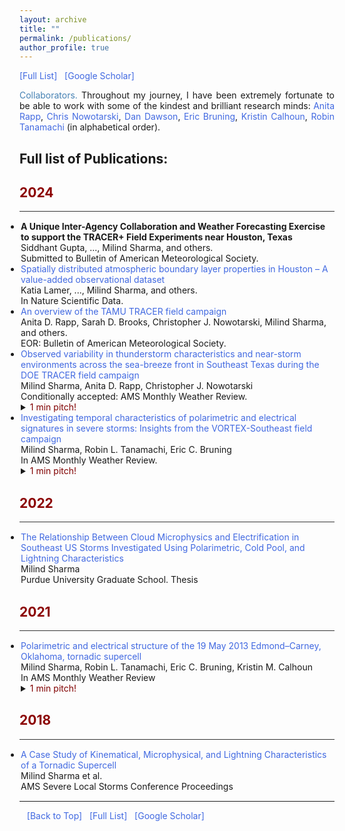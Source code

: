 ```yaml
---
layout: archive
title: ""
permalink: /publications/
author_profile: true
---
```


<html>
<head>
<meta name="viewport" content="width=device-width, initial-scale=1">  
<style>
a:link {
  color: RoyalBlue;
  background-color: transparent;
  text-decoration: none;
}

a:visited {
  color: Purple;
  background-color: transparent;
  text-decoration: none;
}

a:hover {
  color: RoyalBlue;
  background-color: transparent;
  text-decoration: underline;
}

a:active {
  color: DarkRed;
  background-color: transparent;
  text-decoration: underline;
}
  
.collapsible {
  background-color: #777;
  color: white;
  cursor: pointer;
  padding: 18px;
  width: 100%;
  border: none;
  text-align: left;
  outline: none;
  font-size: 15px;
}

.active, .collapsible:hover {
  background-color: #555;
}

.content {
  padding: 0 18px;
  display: none;
  overflow: hidden;
  background-color: #f1f1f1;
}
</style>  
</head>  
  
<body>
<a href="https://gewitterblitz.github.io/publications#full_publications" target="_blank">[Full List]</a> &nbsp;
<a href="https://scholar.google.com/citations?user=NE2_6aoAAAAJ&hl=en" target="_blank">[Google Scholar]</a>

<!--  
<p>Test:</p>
<button type="button" class="collapsible">Open Collapsible</button>
<div class="content">
  <p>Lorem ipsum dolor sit amet, consectetur adipisicing elit, sed do eiusmod tempor incididunt ut labore et dolore magna aliqua. Ut enim ad minim veniam, quis nostrud exercitation ullamco laboris nisi ut aliquip ex ea commodo consequat.</p>
</div>
-->  
<!-- <hr style="color:black;">  -->
<p align="justify" vspace = "0px" width="160px"><font color="SteelBlue">Collaborators.</font> Throughout my journey, I have been extremely fortunate to be able to work with some of the kindest and brilliant research minds:
   <a href="https://atmo.tamu.edu/people/profiles/faculty/rappanita.html" target="_blank">Anita Rapp</a>,
   <a href="http://people.tamu.edu/~cjnowotarski/" target="_blank">Chris Nowotarski</a>,
   <a href="https://stormlab.eaps.purdue.edu/?_ga=2.231961055.1131875816.1575998997-455793247.1570629607" target="_blank">Dan Dawson</a>,
   <a href="http://www.atmo.ttu.edu/bruning/" target="_blank">Eric Bruning</a>,
   <a href="https://scholar.google.com/citations?user=SwNjfgUAAAAJ&hl=en&oi=ao" target="_blank">Kristin Calhoun</a>,
   <a href="https://www.eaps.purdue.edu/people/profile/rtanama.html" target="_blank">Robin Tanamachi</a> (in alphabetical order).
</p> 
  
  
<h2 style="color:SteelBlue;" vspace="-60px;"><a id="full_publications">Full list of Publications:</a></h2>
  
<h2 style="color:DarkRed;">2024</h2>  
<hr style="height:1px;border:none;color:#333;background-color:#333;" /> 
  
<ul style="margin:1;padding:1">

  <li>  <b>A Unique Inter-Agency Collaboration and Weather Forecasting Exercise to support the TRACER+ Field Experiments near Houston, Texas</b>
  <br>  Siddhant Gupta, ..., Milind Sharma, and others.
  <br>  Submitted to Bulletin of American Meteorological Society.</li>

  <li>  <a href="https://www.nature.com/articles/s41597-024-03477-9" target="_blank"> Spatially distributed atmospheric boundary layer properties in Houston – A value-added observational dataset</a>
  <br>  Katia Lamer, ..., Milind Sharma, and others.
  <br>  In Nature Scientific Data.</li>

  <li>  <a href="https://journals.ametsoc.org/view/journals/bams/aop/BAMS-D-23-0218.1/BAMS-D-23-0218.1.xml" target="_blank"> An overview of the TAMU TRACER field campaign</a>
  <br>  Anita D. Rapp, Sarah D. Brooks, Christopher J. Nowotarski, Milind Sharma, and others.
  <br>  EOR: Bulletin of American Meteorological Society.</li>

  <li>  <a href="../files/TRACER_obs_analysis_submitted_version.pdf" target="_blank"> Observed variability in thunderstorm characteristics and near-storm environments across the sea-breeze front in Southeast Texas during the DOE TRACER field campaign</a> 
  <br>  Milind Sharma, Anita D. Rapp, Christopher J. Nowotarski 
  <br>  Conditionally accepted: AMS Monthly Weather Review.</li>
  <details>
  <summary><span style="color:Maroon;"> 1 min pitch!</span></summary>
  <span class="abstract-text" style="font-size:.90em; color:Maroon; text-align: justify">
    Convection associated with the inland propagation of the SBF typically peaked between 1400 and 1500 LT. Over 70% of the total tracked cells between 1100 and 1900 LT had a lifetime of 45 minutes or less. Specifically, shallow cells had a median lifetime of 24 minutes, while transitioning cells had a median lifetime of 49 minutes. Cells initiating between 1000 and 1200 LT demonstrated the maximum cell area and 20-dBZ echo-top height. Two major CI hotspots were observed: one located directly to the east of downtown Houston (and the AMF1 site) and the other southwest of Houston (directly above the ANC site).
    <br><br>
    The composite environmental profile for the TAMU site was found to be the driest in the upper boundary layer and lower free troposphere (950-700 hPa layer) in the early afternoon (maritime air mass) and mid-levels (600-400 hPa layer) in the late afternoon (continental air mass), respectively. Additionally, a drier boundary layer in the late afternoon led to lower ML CAPE in the continental air mass.
    <br><br>
    The composite reflectivity of shallow and transitioning clouds followed a consistent temporal trend across air masses. Shallow clouds experienced the largest difference in mean composite reflectivity, with cells initiating close to SBF having the highest reflectivity values (41-44 dBZ), followed by maritime (36-40 dBZ) and continental (30-35 dBZ) cells. The distinction was less clear for transitioning cells, but still followed a similar pattern. The time series of mean composite 20-dBZ echo-top height exhibited significant overlap across air masses for both shallow and transitioning clouds.
    <br><br>
    Composite reflectivity of transitioning cells from CSAPR2 vertical profiles was found to be slightly larger than that from NEXRAD. Additionally, maritime cells in CSAPR2 data were qualitatively weaker, when comparing the reflectivity and differential reflectivity profiles.
    <br><br>
    Five environmental variables exhibited statistically significant differences in mean values between maritime and continental environments associated with transitioning cells. These variables include ML ECAPE, ML LCL, ML LFC, diluted EL, and PBL depth. Among shallow cells, TPW was the sole environmental variable with a significant difference between maritime and continental air masses.</span>
  </details>
  
  
  <li> <a href="https://journals.ametsoc.org/view/journals/mwre/152/7/MWR-D-23-0144.1.xml" target="_blank"> Investigating temporal characteristics of polarimetric and electrical signatures in severe storms: Insights from the VORTEX-Southeast field campaign</a>
    <br>  Milind Sharma, Robin L. Tanamachi, Eric C. Bruning
    <br>  In AMS Monthly Weather Review.</li>
    <details>
    <summary><span style="color:Maroon;"> 1 min pitch!</span></summary>
    <span class="abstract-text" style="font-size:.90em; color:Maroon; text-align: justify"> 
      In all three cases, K<sub>DP</sub> column volume outperformed Z<sub>DR</sub> column volume as a predictor of total lightning flash rate. The contrast with findings from an isolated tornadic supercell over the Great Plains, where a stronger correlation was observed between the Z<sub>DR</sub> column volume and flash rate, highlights the significance of the current study.
      <br><br>
      The early stages of storm life cycle, marked by more steady updrafts, showed a monotonic increase in the Z<sub>DR</sub> column volume and total flash rate. However, as the updrafts transitioned to a non-steady state later on, they became less effective at vertical size sorting and recirculation of supercooled cloud condensate. This led to reduced correlation between the Z<sub>DR</sub> column volume and total flash rate.
      <br><br>
      The stronger correlation between the K<sub>DP</sub> column volume and total flash rate suggests a higher contribution of partially melted ice and/or wet/mixed-phase hydrometeors in storm electrification. The relatively shallow warm cloud depth of these storms, compared to the EC storm in Oklahoma, likely increased the influence of cold cloud processes on ice and graupel growth, thereby modulating total flash rates.
      <br><br>
      The peak CG and total flash rates in the tornadic and nontornadic supercells were observed to coincide with the descent of precipitation shafts that transported melting graupel or hail to the surface. Furthermore, there was a notable increase in the bi-level VHF source density during these periods, indicating a direct role of charge advection in the creation of electric potential wells that facilitate the propagation of lightning discharges.</span>
  </details>
</ul>
                          
  
<h2 style="color:DarkRed;">2022</h2>  
<hr style="height:1px;border:none;color:#333;background-color:#333;" /> 
  
<ul style="margin:1;padding:1">
  
  <li>  <a href="https://doi.org/10.25394/PGS.20392422.v1" target="_blank"> The Relationship Between Cloud Microphysics and Electrification in Southeast US Storms Investigated Using Polarimetric, Cold Pool, and Lightning Characteristics</a>
  <br>  Milind Sharma
  <br>  Purdue University Graduate School. Thesis</li>                     
</ul>

<h2 style="color:DarkRed;">2021</h2>  
<hr style="height:1px;border:none;color:#333;background-color:#333;" /> 
  
<ul style="margin:1;padding:1">
  <li>  <a href="https://journals.ametsoc.org/view/journals/mwre/149/7/MWR-D-20-0280.1.xml" target="_blank"> Polarimetric and electrical structure of the 19 May 2013 Edmond–Carney, Oklahoma, tornadic supercell</a>
  <br>  Milind Sharma, Robin L. Tanamachi, Eric C. Bruning, Kristin M. Calhoun
  <br>  In AMS Monthly Weather Review</li>
  <details>
  <summary><span style="color:Maroon;"> 1 min pitch!</span></summary>
  <span class="abstract-text" style="font-size:.90em; color:Maroon; text-align: justify"> 
    The Edmond–Carney storm maintained an inverted polarity charge structure in its mature phase, during which it also produced at least two tornadoes.
    <br><br>
    The Z<sub>DR</sub> columns attained maximum heights of up to 4 km and above around the same time as the lightning jumps. Deeper Z<sub>DR</sub> columns around this time also resulted in larger volumes extending at least 3 km (up to −20°C) above the melting level thereby validating the utility of Z<sub>DR</sub> columns as a proxy for mixed-phase updrafts. 
    <br><br>
    Flashes occurring within Z<sub>DR</sub> column region were found to be 5 times more frequent and ~O(10) smaller than the flashes occurring outside. Both these results were statistically significant at 95% confidence level.
    <br><br>
    We showed that the highest flash rates were accompanied by deeper and wider updrafts early in the storm lifetime. Lower correlation between Z<sub>DR</sub> column volume and total flash rate between 2130 and 2230 UTC was likely because of limited penetration of Z<sub>DR</sub> columns above −10°C.</span>
  </details>
</ul>

<h2 style="color:DarkRed;">2018</h2>  
<hr style="height:1px;border:none;color:#333;background-color:#333;" /> 

<ul style="margin:1;padding:1">
  <li>  <a href="https://ams.confex.com/ams/29SLS/webprogram/Manuscript/Paper348448/MIlind_SLS18_Extended_Abstract.pdf" target="_blank">A Case Study of Kinematical, Microphysical, and Lightning Characteristics of a Tornadic Supercell</a> 
  <br>  Milind Sharma et al.
  <br> AMS Severe Local Storms Conference Proceedings</li>
</ul>
    
<hr style="color:black;">

&nbsp;&nbsp;
<a href="https://gewitterblitz.github.io/publications#full_publications">[Back to Top]</a> &nbsp;
<a href="https://gewitterblitz.github.io/publications#full_publications" target="_blank">[Full List]</a> &nbsp;
<a href="https://scholar.google.com/citations?user=NE2_6aoAAAAJ&hl=en" target="_blank">[Google Scholar]</a>

</body>
</html>

